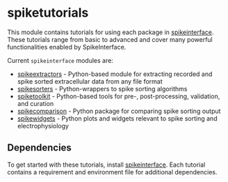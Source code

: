 # spiketutorials

This module contains tutorials for using each package in [spikeinterface](https://github.com/SpikeInterface/pikeinterface).
These tutorials range from basic to advanced and cover many powerful functionalities enabled by SpikeInterface.

Current `spikeinterface` modules are:

- [spikeextractors](https://github.com/SpikeInterface/spikeextractors) - Python-based module for extracting recorded and spike sorted extracellular data from any file format
- [spikesorters](https://github.com/SpikeInterface/spikesorters) - Python-wrappers to spike sorting algorithms
- [spiketoolkit](https://github.com/SpikeInterface/spiketoolkit) - Python-based tools for pre-, post-processing, validation, and curation
- [spikecomparison](https://github.com/SpikeInterface/spikecomparison) - Python package for comparing spike sorting output
- [spikewidgets](https://github.com/SpikeInterface/spikewidgets) - Python plots and widgets relevant to spike sorting and electrophysiology

## Dependencies

To get started with these tutorials, install [spikeinterface](https://github.com/SpikeInterface/pikeinterface).
Each tutorial contains a requirement and environment file for additional dependencies.

